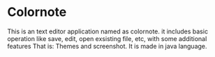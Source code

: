 # Colornote
This is an text editor application named as colornote. it includes basic operation like save, edit, open exsisting file, etc, with some additional features That is: Themes and screenshot.
It is made in java language.
